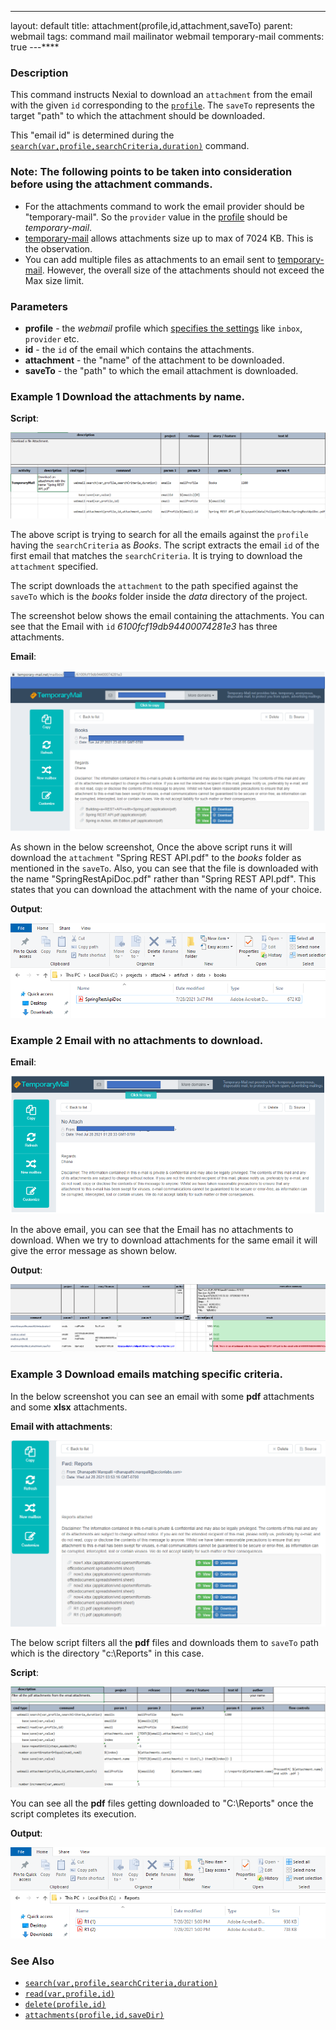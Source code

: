 ---
layout: default
title: attachment(profile,id,attachment,saveTo)
parent: webmail
tags: command mail mailinator webmail temporary-mail
comments: true
---****

### Description
This command instructs Nexial to download an `attachment` from the email with the given `id` corresponding to the 
[`profile`](index#webmail-configuration-settings). The `saveTo` represents the target "path" to which
the attachment should be downloaded.

This "email id" is determined during the 
[`search(var,profile,searchCriteria,duration)`](search(var,profile,searchCriteria,duration)) command.

### Note: The following points to be taken into consideration before using the attachment commands.

- For the attachments command to work the email provider should be "temporary-mail". So the `provider` value
in the [profile](index#webmail-configuration-settings) should be *temporary-mail*.
- [temporary-mail](https://temporary-mail.net) allows attachments size up to max of 7024 KB. This is the observation.
- You can add multiple files as attachments to an email sent to [temporary-mail](https://temporary-mail.net). However,
the overall size of the attachments should not exceed the Max size limit.

### Parameters
- **profile** - the *webmail* profile which [specifies the settings](index#webmail-configuration-settings) like 
  `inbox`, `provider` etc.
- **id** - the `id` of the email which contains the attachments.
- **attachment** - the "name" of the attachment to be downloaded.
- **saveTo** - the "path" to which the email attachment is downloaded.

### Example 1 Download the attachments by name.

**Script**:

![](image/attachment_01.png)

The above script is trying to search for all the emails against the `profile` having the `searchCriteria` as *Books*.
The script extracts the email `id` of the first email that matches the `searchCriteria`. It is trying to download the
`attachment` specified.

The script downloads the `attachment` to the path specified against the `saveTo` which is the 
*books* folder inside the *data* directory of the project.


The screenshot below shows the email containing the attachments. You can see that the Email 
with `id` *6100fcf19db94400074281e3* has three attachments.

**Email**:

![](image/attachments_02.png)

As shown in the below screenshot, Once the above script runs it will download the `attachment` "Spring REST API.pdf"
to the *books* folder as mentioned in the `saveTo`. Also, you can see that the file is downloaded with the name 
"SpringRestApiDoc.pdf" rather than "Spring REST API.pdf". This states that you can download the attachment
with the name of your choice.

**Output**:

![](image/attachment_02.png)



### Example 2 Email with no attachments to download.

**Email**:

![](image/attachments_04.png)

In the above email, you can see that the Email has no attachments to download. When we try to download attachments
for the same email it will give the error message as shown below.

**Output**:

![](image/attachment_03.png)


### Example 3 Download emails matching specific criteria.

In the below screenshot you can see an email with some **pdf** attachments and some **xlsx** attachments.

**Email with attachments**:

![](image/attachment_04.png)


The below script filters all the **pdf** files and downloads them to `saveTo` path which is the 
directory "c:\Reports" in this case.

**Script**:

![](image/attachment_05.png)


You can see all the **pdf** files getting downloaded to "C:\Reports" once the script completes its execution.

**Output**:

![](image/attachment_06.png)

### See Also
- [`search(var,profile,searchCriteria,duration)`](search(var,profile,searchCriteria,duration))
- [`read(var,profile,id)`](read(var,profile,id))
- [`delete(profile,id)`](delete(profile,id))
- [`attachments(profile,id,saveDir)`](attachments(profile,id,saveDir))

